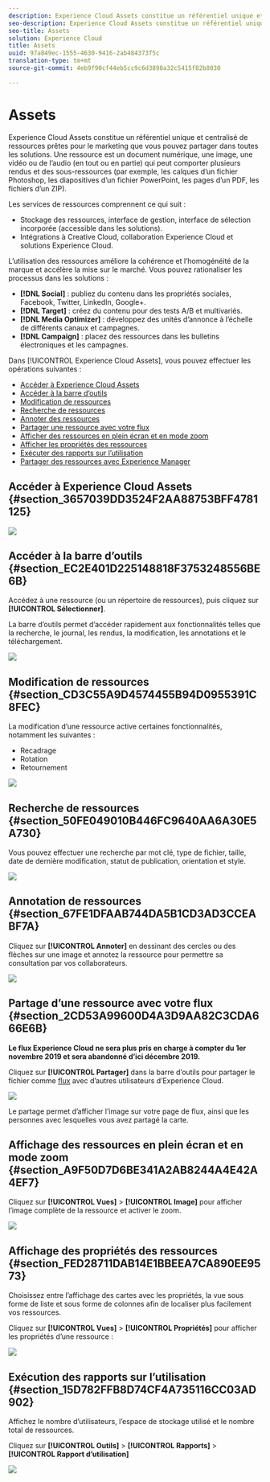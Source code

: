 ```yaml
---
description: Experience Cloud Assets constitue un référentiel unique et centralisé de ressources prêtes pour le marketing que vous pouvez partager dans toutes les solutions. Une ressource est un document numérique, une image, une vidéo ou de l’audio (en tout ou en partie) qui peut comporter plusieurs rendus et des sous-ressources (par exemple, les calques d’un fichier Photoshop, les diapositives d’un fichier PowerPoint, les pages d’un PDF, les fichiers d’un ZIP).
seo-description: Experience Cloud Assets constitue un référentiel unique et centralisé de ressources prêtes pour le marketing que vous pouvez partager dans toutes les solutions. Une ressource est un document numérique, une image, une vidéo ou de l’audio (en tout ou en partie) qui peut comporter plusieurs rendus et des sous-ressources (par exemple, les calques d’un fichier Photoshop, les diapositives d’un fichier PowerPoint, les pages d’un PDF, les fichiers d’un ZIP).
seo-title: Assets
solution: Experience Cloud
title: Assets
uuid: 97a849ec-1555-4630-9416-2ab484373f5c
translation-type: tm+mt
source-git-commit: 4eb9f90cf44eb5cc9c6d3898a32c5415f82b8030

---
```



# Assets

Experience Cloud Assets constitue un référentiel unique et centralisé de ressources prêtes pour le marketing que vous pouvez partager dans toutes les solutions. Une ressource est un document numérique, une image, une vidéo ou de l’audio (en tout ou en partie) qui peut comporter plusieurs rendus et des sous-ressources (par exemple, les calques d’un fichier Photoshop, les diapositives d’un fichier PowerPoint, les pages d’un PDF, les fichiers d’un ZIP).

<!-- asset.xml -->
Les services de ressources comprennent ce qui suit :

* Stockage des ressources, interface de gestion, interface de sélection incorporée (accessible dans les solutions).
* Intégrations à Creative Cloud, collaboration Experience Cloud et solutions Experience Cloud.

L’utilisation des ressources améliore la cohérence et l’homogénéité de la marque et accélère la mise sur le marché. Vous pouvez rationaliser les processus dans les solutions :

* **[!DNL Social]** : publiez du contenu dans les propriétés sociales, Facebook, Twitter, LinkedIn, Google+.
* **[!DNL Target]** : créez du contenu pour des tests A/B et multivariés.
* **[!DNL Media Optimizer]** : développez des unités d’annonce à l’échelle de différents canaux et campagnes.
* **[!DNL Campaign]** : placez des ressources dans les bulletins électroniques et les campagnes.

Dans [!UICONTROL Experience Cloud Assets], vous pouvez effectuer les opérations suivantes :

* [Accéder à Experience Cloud Assets](../experience-cloud-assets/experience-cloud-assets.md#section_3657039DD3524F2AA88753BFF4781125)
* [Accéder à la barre d’outils](../experience-cloud-assets/experience-cloud-assets.md#section_EC2E401D225148818F3753248556BE6B)
* [Modification de ressources ](../experience-cloud-assets/experience-cloud-assets.md#section_CD3C55A9D4574455B94D0955391C8FEC)
* [Recherche de ressources](../experience-cloud-assets/experience-cloud-assets.md#section_50FE049010B446FC9640AA6A30E5A730)
* [Annoter des ressources](../experience-cloud-assets/experience-cloud-assets.md#section_67FE1DFAAB744DA5B1CD3AD3CCEABF7A)
* [Partager une ressource avec votre flux](../experience-cloud-assets/experience-cloud-assets.md#section_2CD53A99600D4A3D9AA82C3CDA666E6B)
* [Afficher des ressources en plein écran et en mode zoom](../experience-cloud-assets/experience-cloud-assets.md#section_A9F50D7D6BE341A2AB8244A4E42A4EF7)
* [Afficher les propriétés des ressources](../experience-cloud-assets/experience-cloud-assets.md#section_FED28711DAB14E1BBEEA7CA890EE9573)
* [Exécuter des rapports sur l’utilisation](../experience-cloud-assets/experience-cloud-assets.md#section_15D782FFB8D74CF4A735116CC03AD902)
* [Partager des ressources avec Experience Manager](../experience-cloud-assets/experience-cloud-assets.md#section_45C1B72F4D274F54BC6CCB64D2580AC5)

## Accéder à Experience Cloud Assets {#section_3657039DD3524F2AA88753BFF4781125}

![](assets/asset-nav.png)

## Accéder à la barre d’outils {#section_EC2E401D225148818F3753248556BE6B}

Accédez à une ressource (ou un répertoire de ressources), puis cliquez sur **[!UICONTROL Sélectionner]**.

La barre d’outils permet d’accéder rapidement aux fonctionnalités telles que la recherche, le journal, les rendus, la modification, les annotations et le téléchargement.

![](assets/asset-tools.png)

## Modification de ressources  {#section_CD3C55A9D4574455B94D0955391C8FEC}

La modification d’une ressource active certaines fonctionnalités, notamment les suivantes :

* Recadrage
* Rotation
* Retournement

![](assets/asset-edit.png)

## Recherche de ressources {#section_50FE049010B446FC9640AA6A30E5A730}

Vous pouvez effectuer une recherche par mot clé, type de fichier, taille, date de dernière modification, statut de publication, orientation et style.

![](assets/asset-search.png)

## Annotation de ressources {#section_67FE1DFAAB744DA5B1CD3AD3CCEABF7A}

Cliquez sur **[!UICONTROL Annoter]** en dessinant des cercles ou des flèches sur une image et annotez la ressource pour permettre sa consultation par vos collaborateurs.

![](assets/assets-annotate.png)

## Partage d’une ressource avec votre flux {#section_2CD53A99600D4A3D9AA82C3CDA666E6B}

**Le flux Experience Cloud ne sera plus pris en charge à compter du 1er novembre 2019 et sera abandonné d’ici décembre 2019.**

Cliquez sur **[!UICONTROL Partager]** dans la barre d’outils pour partager le fichier comme [flux](../feed.md#concept_9256B8768A294009A777282DD8719213) avec d’autres utilisateurs d’Experience Cloud.

![](assets/assets-share-card.png)

Le partage permet d’afficher l’image sur votre page de flux, ainsi que les personnes avec lesquelles vous avez partagé la carte.

## Affichage des ressources en plein écran et en mode zoom {#section_A9F50D7D6BE341A2AB8244A4E42A4EF7}

Cliquez sur **[!UICONTROL Vues]** &gt; **[!UICONTROL Image]** pour afficher l’image complète de la ressource et activer le zoom.

![](assets/asset-zoom.png)

## Affichage des propriétés des ressources {#section_FED28711DAB14E1BBEEA7CA890EE9573}

Choisissez entre l’affichage des cartes avec les propriétés, la vue sous forme de liste et sous forme de colonnes afin de localiser plus facilement vos ressources.

Cliquez sur **[!UICONTROL Vues]** &gt; **[!UICONTROL Propriétés]** pour afficher les propriétés d’une ressource :

![](assets/asset-properties.png)

## Exécution des rapports sur l’utilisation {#section_15D782FFB8D74CF4A735116CC03AD902}

Affichez le nombre d’utilisateurs, l’espace de stockage utilisé et le nombre total de ressources.

Cliquez sur **[!UICONTROL Outils]** &gt; **[!UICONTROL Rapports]** &gt; **[!UICONTROL Rapport d’utilisation]**

![](assets/assets-usage-report.png)
